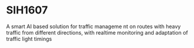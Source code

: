 # SIH1607
A smart AI based solution for traffic manageme nt on routes with heavy traffic from different directions, with realtime monitoring and adaptation of traffic light timings

